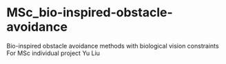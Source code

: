 # MSc_bio-inspired-obstacle-avoidance
Bio-inspired obstacle avoidance methods with biological vision constraints
For MSc individual project
Yu Liu
